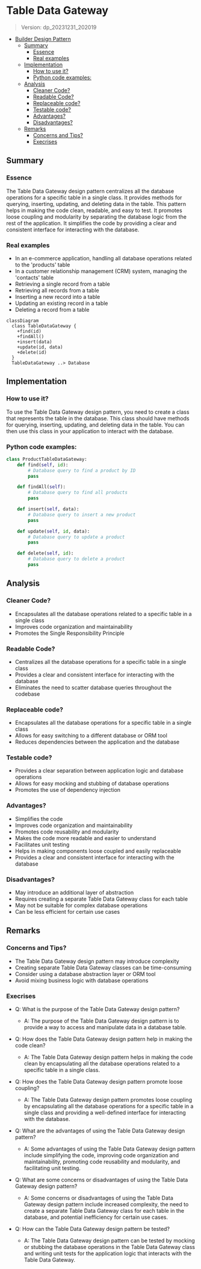 
# Table Data Gateway
> Version: dp_20231231_202019

- [Builder Design Pattern](#builder-design-pattern)
   * [Summary](#summary)
      + [Essence](#essence)
      + [Real examples](#real-examples)
   * [Implementation](#implementation)
      + [How to use it?](#how-to-use-it)
      + [Python code examples:](#python-code-examples)
   * [Analysis](#analysis)
      + [Cleaner Code?](#cleaner-code)
      + [Readable Code?](#readable-code)
      + [Replaceable code?](#replaceable-code)
      + [Testable code?](#testable-code)
      + [Advantages?](#advantages)
      + [Disadvantages?](#disadvantages)
   * [Remarks](#remarks)
      + [Concerns and Tips?](#concerns-and-tips)
      + [Execrises](#execrises)

## Summary

### Essence
The Table Data Gateway design pattern centralizes all the database operations for a specific table in a single class. It provides methods for querying, inserting, updating, and deleting data in the table. This pattern helps in making the code clean, readable, and easy to test. It promotes loose coupling and modularity by separating the database logic from the rest of the application. It simplifies the code by providing a clear and consistent interface for interacting with the database.

### Real examples

- In an e-commerce application, handling all database operations related to the 'products' table
- In a customer relationship management (CRM) system, managing the 'contacts' table
- Retrieving a single record from a table
- Retrieving all records from a table
- Inserting a new record into a table
- Updating an existing record in a table
- Deleting a record from a table


```mermaid
classDiagram
  class TableDataGateway {
    +find(id)
    +findAll()
    +insert(data)
    +update(id, data)
    +delete(id)
  }
  TableDataGateway ..> Database
```

## Implementation
### How to use it?
To use the Table Data Gateway design pattern, you need to create a class that represents the table in the database. This class should have methods for querying, inserting, updating, and deleting data in the table. You can then use this class in your application to interact with the database.

### Python code examples:
```python
class ProductTableDataGateway:
    def find(self, id):
        # Database query to find a product by ID
        pass

    def findAll(self):
        # Database query to find all products
        pass

    def insert(self, data):
        # Database query to insert a new product
        pass

    def update(self, id, data):
        # Database query to update a product
        pass

    def delete(self, id):
        # Database query to delete a product
        pass
```
   


## Analysis
### Cleaner Code?

- Encapsulates all the database operations related to a specific table in a single class
- Improves code organization and maintainability
- Promotes the Single Responsibility Principle

### Readable Code?

- Centralizes all the database operations for a specific table in a single class
- Provides a clear and consistent interface for interacting with the database
- Eliminates the need to scatter database queries throughout the codebase

### Replaceable code?

- Encapsulates all the database operations for a specific table in a single class
- Allows for easy switching to a different database or ORM tool
- Reduces dependencies between the application and the database

### Testable code?

- Provides a clear separation between application logic and database operations
- Allows for easy mocking and stubbing of database operations
- Promotes the use of dependency injection

### Advantages?

- Simplifies the code
- Improves code organization and maintainability
- Promotes code reusability and modularity
- Makes the code more readable and easier to understand
- Facilitates unit testing
- Helps in making components loose coupled and easily replaceable
- Provides a clear and consistent interface for interacting with the database

### Disadvantages?

- May introduce an additional layer of abstraction
- Requires creating a separate Table Data Gateway class for each table
- May not be suitable for complex database operations
- Can be less efficient for certain use cases


## Remarks
### Concerns and Tips?

- The Table Data Gateway design pattern may introduce complexity
- Creating separate Table Data Gateway classes can be time-consuming
- Consider using a database abstraction layer or ORM tool
- Avoid mixing business logic with database operations


### Execrises

- Q: What is the purpose of the Table Data Gateway design pattern?

  - A: The purpose of the Table Data Gateway design pattern is to provide a way to access and manipulate data in a database table.
- Q: How does the Table Data Gateway design pattern help in making the code clean?

  - A: The Table Data Gateway design pattern helps in making the code clean by encapsulating all the database operations related to a specific table in a single class.
- Q: How does the Table Data Gateway design pattern promote loose coupling?

  - A: The Table Data Gateway design pattern promotes loose coupling by encapsulating all the database operations for a specific table in a single class and providing a well-defined interface for interacting with the database.
- Q: What are the advantages of using the Table Data Gateway design pattern?

  - A: Some advantages of using the Table Data Gateway design pattern include simplifying the code, improving code organization and maintainability, promoting code reusability and modularity, and facilitating unit testing.
- Q: What are some concerns or disadvantages of using the Table Data Gateway design pattern?

  - A: Some concerns or disadvantages of using the Table Data Gateway design pattern include increased complexity, the need to create a separate Table Data Gateway class for each table in the database, and potential inefficiency for certain use cases.
- Q: How can the Table Data Gateway design pattern be tested?

  - A: The Table Data Gateway design pattern can be tested by mocking or stubbing the database operations in the Table Data Gateway class and writing unit tests for the application logic that interacts with the Table Data Gateway.

